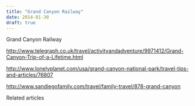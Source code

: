 ```yaml
---
title: "Grand Canyon Railway"
date: 2014-01-30
draft: true
---
```


Grand Canyon Railway  
  
  
  
  

<!--more-->

  
http://www.telegraph.co.uk/travel/activityandadventure/9971412/Grand-Canyon-Trip-of-a-Lifetime.html  
  
http://www.lonelyplanet.com/usa/grand-canyon-national-park/travel-tips-and-articles/76807  
  
http://www.sandiegofamily.com/travel/family-travel/878-grand-canyon

Related articles

